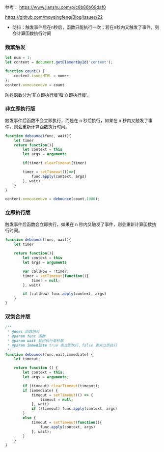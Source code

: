 参考：
https://www.jianshu.com/p/c8b86b09daf0

https://github.com/mqyqingfeng/Blog/issues/22

* 防抖：触发事件后在n秒后，函数只能执行一次；若在n秒内又触发了事件，则会计算函数执行时间

### 频繁触发
```javascript
let num = 1;
let content = document.getElementById('content');

function count() {
    content.innerHTML = num++;
};
content.onmousemove = count
```
防抖函数分为‘非立即执行版’和‘立即执行版’。

### 非立即执行版
触发事件后函数不会立即执行，而是在 n 秒后执行，如果在 n 秒内又触发了事件，则会重新计算函数执行时间。
```javascript
function debounce(func, wait){
    let timer
    return function(){
        let context = this
        let args = arguments

        if(timer) clearTimeout(timer)

        timer = setTimeout(()=>{
            func.apply(context, args)
        }, wait)
    }
}

content.onmousemove = debounce(count,1000);
```

### 立即执行版
触发事件后函数会立即执行，如果在 n 秒内又触发了事件，则会重新计算函数执行时间。
```javascript
function debounce(func, wait){
    let timer 
 
    return function(){
        let context = this
        let args = arguments

        var callNow = !timer;
        timer = setTimeout(function(){
            timer = null;
        }, wait)

        if (callNow) func.apply(context, args)
    }
}

```
### 双剑合并版

```javascript
/**
 * @desc 函数防抖
 * @param func 函数
 * @param wait 延迟执行毫秒数
 * @param immediate true 表立即执行，false 表非立即执行
 */
function debounce(func,wait,immediate) {
    let timeout;

    return function () {
        let context = this;
        let args = arguments;

        if (timeout) clearTimeout(timeout);
        if (immediate) {
            timeout = setTimeout(() => {
                timeout = null;
            }, wait)
            if (!timeout) func.apply(context, args)
        }
        else {
            timeout = setTimeout(function(){
                func.apply(context, args)
            }, wait);
        }
    }
}
```

